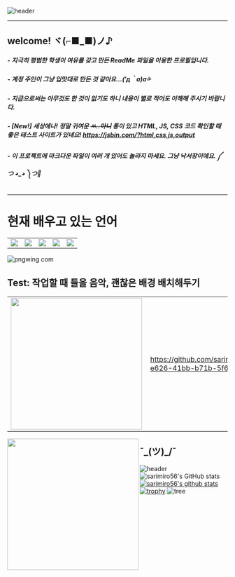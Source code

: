 
![header](https://capsule-render.vercel.app/api?type=waving&color=eeefff&height=250&section=header&text=sarimiro56&fontSize=60&fontColor=b7b8cc&fontAlign=80&animation=fadeIn)

---
## welcome! ヾ(⌐■_■)ノ♪
##### - 지극히 평범한 학생이 여유를 갖고 만든 ReadMe 파일을 이용한 프로필입니다.
##### - 계정 주인이 그냥 입맛대로 만든 것 같아요...(′д｀σ)σ💦
##### - 지금으로써는 아무것도 한 것이 없기도 하니 내용이 별로 적어도 이해해 주시기 바랍니다.
##### - [New!] 세상에나! 정말 귀여운 ~~ㅆ..아니~~ 통이 있고 HTML, JS, CSS 코드 확인할 때 좋은 테스트 사이트가 있네요! https://jsbin.com/?html,css,js,output
##### - 이 프로젝트에 마크다운 파일이 여러 개 있어도 놀라지 마세요. 그냥 낙서장이에요. ༼ つ ◕_◕ ༽つ💬
---
<h1>현재 배우고 있는 언어</h1>
<center>
  <table>
    <tr>
      <td><img src="https://img.shields.io/badge/Java-%23ED8B00.svg?style=flat&logo=Java&logoColor=white" /></td>
      <td><img src="https://img.shields.io/badge/Node.js-339933?style=flat&logo=javascript&logoColor=black">  </td>
      <td><img src="https://img.shields.io/badge/HTML5-E34F26?style=flat&logo=HTML5&logoColor=white" /></td>
      <td><img src="https://img.shields.io/badge/CSS3-1572B6?style=flat&logo=CSS3&logoColor=white" /></td>
      <td><img src="https://img.shields.io/badge/javascript-F7DF1E?style=flat&logo=javascript&logoColor=black"> </td>
    </tr>
  </table>
</center>

![pngwing com](https://github.com/sarimiro56/sarimiro56/assets/128454837/fb102b97-5782-487f-b2ac-c6cec1942014)

<h2>Test: 작업할 때 들을 음악, 괜찮은 배경 배치해두기</h2>
<center>
  <table>
    <tr>
        <td><img width="300px" align="left" src="https://github.com/sarimiro56/sarimiro56/assets/128454837/025547ea-9162-4c42-81e3-f2da86417b14"></img></td>
        <td>
          
  https://github.com/sarimiro56/sarimiro56/assets/128454837/850ce798-e626-41bb-b71b-5f65bb37ead5
        
  </td>
        <td><img width="300px" align="left" src="https://github.com/sarimiro56/sarimiro56/assets/128454837/9f38fd6c-03f4-4d81-9cd8-18b8f2fb06fc" /></td>
    </tr>
  </table>
</center>

<img width="300px" align="left" src="https://github.com/sarimiro56/sarimiro56/assets/128454837/f0d9ad77-baa8-4932-ae4c-e3cd414ca72f" /> 

¯\_(ツ)_/¯
---
![header](https://capsule-render.vercel.app/api?type=slice&color=eeefff&text=status&animation=twinkling&fontColor=b7b8cc)
![sarimiro56's GitHub stats](https://github-readme-stats.vercel.app/api?username=sarimiro56&show_icons=true&theme=tokyonight)
[![sarimiro56's github stats](https://github-readme-stats.vercel.app/api/top-langs/?username=sarimiro56&show_icons=true&hide_border=true&title_color=004386&icon_color=004386&layout=compact)](https://github.com/sarimiro56)
[![trophy](https://github-profile-trophy.vercel.app/?username=sarimiro56&row=1)](https://github.com/ryo-ma/github-profile-trophy)
![tree](https://github.com/sarimiro56/sarimiro56/assets/128454837/1a8edf97-06ac-4fc9-a95c-c932a4faaa4d)







<!--
**sarimiro56/sarimiro56** is a ✨ _special_ ✨ repository because its `README.md` (this file) appears on your GitHub profile.

Here are some ideas to get you started:

- 🔭 I’m currently working on ...
- 🌱 I’m currently learning ...
- 👯 I’m looking to collaborate on ...
- 🤔 I’m looking for help with ...
- 💬 Ask me about ...
- 📫 How to reach me: ...
- 😄 Pronouns: ...
- ⚡ Fun fact: ...
-->
